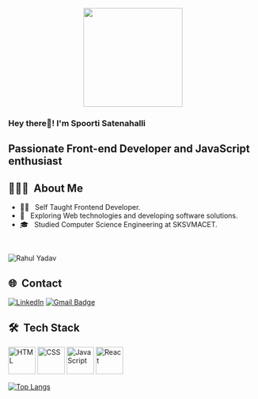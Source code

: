 <p align="center">
  <img src="/assets/Frontend.png" height="200"/>
</p>

<h3> Hey there👋! I'm Spoorti Satenahalli</h2>
<h2> Passionate Front-end Developer and JavaScript enthusiast </h2>

## 👨🏻‍💻 &nbsp;About Me 

- 🧑‍💻 &nbsp; Self Taught Frontend Developer.
- 🤔 &nbsp; Exploring Web technologies and developing software solutions.
- 🎓 &nbsp; Studied Computer Science Engineering at SKSVMACET.

<br>
<p align="left"> 
  <img src="https://komarev.com/ghpvc/?username=electrifire-123&label=Profile%20views&color=0e75b6&style=flat-square" alt="Rahul Yadav" />
</p>

## 🌐 &nbsp;Contact

[![LinkedIn](https://img.shields.io/badge/-rahulyadav-blue?style=flat-square&logo=linkedin&logoColor=white&link=https://www.linkedin.com/in/spoorti-satenahalli)](www.linkedin.com/in/spoorti-satenahalli)
[![Gmail Badge](https://img.shields.io/badge/-rahullyadavv77@gmail.com-c14438?style=flat-square&logo=Gmail&logoColor=white&link=mailto:rahullyadavv77@gmail.com)](mailto:spoortisatenahalli@gmail.com)


## 🛠 &nbsp;Tech Stack

<p>
    <img alt="HTML" title="HTML" height="55" width="auto" src="https://cdn-icons-png.flaticon.com/512/174/174854.png">
    <img alt="CSS" title="CSS" height="55" width="auto" src="https://img.icons8.com/color/344/css3.png">
    <img alt="JavaScript" title="JavaScript" height="55" width="auto" src="https://img.icons8.com/color/344/javascript.png">
    <img alt="React" title="React" height="55" width="auto" src="https://t3.ftcdn.net/jpg/03/04/97/12/240_F_304971233_mQ4xlfnBGSszgzJPYzQnZtWI04ZNmuuP.jpg">
</p>

[![Top Langs](https://github-readme-stats.vercel.app/api/top-langs/?username=Electrifire-123&layout=compact)](https://github.com/Electrifire-123/github-readme-stats)

